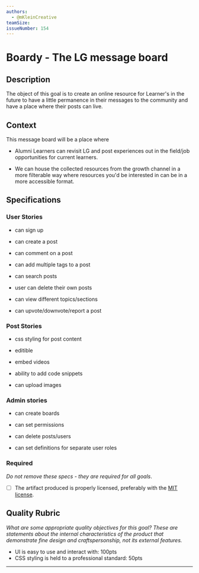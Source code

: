 ```yaml
---
authors:
  - @mKleinCreative
teamSize: 
issueNumber: 154
---
```


# Boardy - The LG message board

## Description

The object of this goal is to create an online resource for Learner's in the future to have a little permanence in their messages to the community and have a place where their posts can live.

## Context

This message board will be a place where

- Alumni Learners can revisit LG and post experiences out in the field/job opportunities for current learners.

- We can house the collected resources from the growth channel in a more filterable way where resources you'd be interested in can be in a more accessible format.



## Specifications

### User Stories

- can sign up

- can create a post

- can comment on a post

- can add multiple tags to a post

- can search posts

- user can delete their own posts

- can view different topics/sections

- can upvote/downvote/report a post


### Post Stories

- css styling for post content

- editible

- embed videos

- ability to add code snippets

- can upload images

### Admin stories

- can create boards

- can set permissions

- can delete posts/users

- can set definitions for separate user roles

### Required

_Do not remove these specs - they are required for all goals_.

- [ ] The artifact produced is properly licensed, preferably with the [MIT license][mit-license].

## Quality Rubric

_What are some appropriate quality objectives for this goal? These are statements about the internal characteristics of the product that demonstrate fine design and craftspersonship, not its external features._

- UI is easy to use and interact with: 100pts
- CSS styling is held to a professional standard: 50pts

---






[mit-license]: https://opensource.org/licenses/MIT
